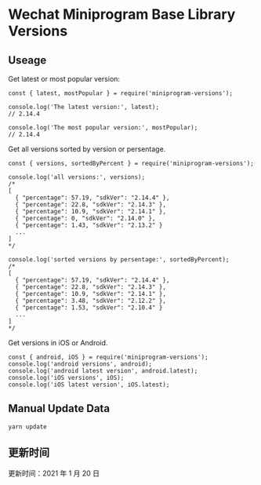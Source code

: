 
# Wechat Miniprogram Base Library Versions

## Useage

Get latest or most popular version:

```;
const { latest, mostPopular } = require('miniprogram-versions');

console.log('The latest version:', latest);
// 2.14.4

console.log('The most popular version:', mostPopular);
// 2.14.4

```

Get all versions sorted by version or persentage.

```
const { versions, sortedByPercent } = require('miniprogram-versions');

console.log('all versions:', versions);
/*
[
  { "percentage": 57.19, "sdkVer": "2.14.4" },
  { "percentage": 22.8, "sdkVer": "2.14.3" },
  { "percentage": 10.9, "sdkVer": "2.14.1" },
  { "percentage": 0, "sdkVer": "2.14.0" },
  { "percentage": 1.43, "sdkVer": "2.13.2" }
  ...
]
*/

console.log('sorted versions by persentage:', sortedByPercent);
/*
[
  { "percentage": 57.19, "sdkVer": "2.14.4" },
  { "percentage": 22.8, "sdkVer": "2.14.3" },
  { "percentage": 10.9, "sdkVer": "2.14.1" },
  { "percentage": 3.48, "sdkVer": "2.12.2" },
  { "percentage": 1.53, "sdkVer": "2.10.4" }
  ...
]
*/
```

Get versions in iOS or Android.

```
const { android, iOS } = require('miniprogram-versions');
console.log('android versions', android);
console.log('android latest version', android.latest);
console.log('iOS versions', iOS);
console.log('iOS latest version', iOS.latest);
```

## Manual Update Data

```
yarn update
```

## 更新时间

更新时间：2021 年 1 月 20 日
